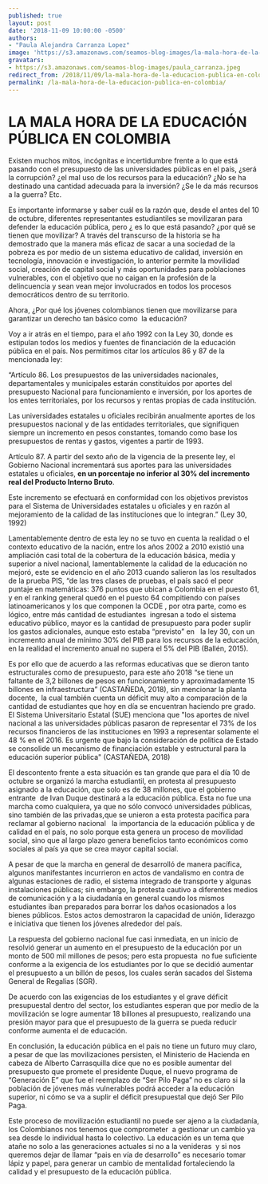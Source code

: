 ```yaml
---
published: true
layout: post
date: '2018-11-09 10:00:00 -0500'
authors:
- "Paula Alejandra Carranza Lopez"
image: 'https://s3.amazonaws.com/seamos-blog-images/la-mala-hora-de-la-educacion-publica-en-colombia.jpeg'
gravatars:
- https://s3.amazonaws.com/seamos-blog-images/paula_carranza.jpeg
redirect_from: /2018/11/09/la-mala-hora-de-la-educacion-publica-en-colombia/
permalink: /la-mala-hora-de-la-educacion-publica-en-colombia/
---
```


# LA MALA HORA DE LA EDUCACIÓN PÚBLICA EN COLOMBIA

Existen muchos mitos, incógnitas e incertidumbre frente a lo que está pasando con el presupuesto de las universidades públicas en el país, ¿será la corrupción? ¿el mal uso de los recursos para la educación? ¿No se ha destinado una cantidad adecuada para la inversión? ¿Se le da más recursos a la guerra? Etc.

Es importante informarse y saber cuál es la razón que, desde el antes del 10 de octubre, diferentes representantes estudiantiles se movilizaran para defender la educación pública, pero ¿ es lo que está pasando? ¿por qué se tienen que movilizar? A través del transcurso de la historia se ha demostrado que la manera más eficaz de sacar a una sociedad de la pobreza es por medio de un sistema educativo de calidad, inversión en tecnología, innovación e investigación, lo anterior permite la movilidad social, creación de capital social y más oportunidades para poblaciones vulnerables, con el objetivo que no caigan en la profesión de la delincuencia y sean vean mejor involucrados en todos los procesos democráticos dentro de su territorio.

Ahora, ¿Por qué los jóvenes colombianos tienen que movilizarse para garantizar un derecho tan básico como  la educación?

Voy a ir atrás en el tiempo, para el año 1992 con la Ley 30, donde es estipulan todos los medios y fuentes de financiación de la educación pública en el país. Nos permitimos citar los artículos 86 y 87 de la mencionada ley:

“Artículo 86. Los presupuestos de las universidades nacionales, departamentales y municipales estarán constituidos por aportes del presupuesto Nacional para funcionamiento e inversión, por los aportes de los entes territoriales, por los recursos y rentas propias de cada institución.

Las universidades estatales u oficiales recibirán anualmente aportes de los presupuestos nacional y de las entidades territoriales, que signifiquen siempre un incremento en pesos constantes, tomando como base los presupuestos de rentas y gastos, vigentes a partir de 1993.

Artículo 87. A partir del sexto año de la vigencia de la presente ley, el Gobierno Nacional incrementará sus aportes para las universidades estatales u oficiales, **en un porcentaje no inferior al 30% del incremento real del Producto Interno Bruto**.

Este incremento se efectuará en conformidad con los objetivos previstos para el Sistema de Universidades estatales u oficiales y en razón al mejoramiento de la calidad de las instituciones que lo integran.” (Ley 30, 1992)

Lamentablemente dentro de esta ley no se tuvo en cuenta la realidad o el contexto educativo de la nación, entre los años 2002 a 2010 existió una ampliación casi total de la cobertura de la educación básica, media y superior a nivel nacional, lamentablemente la calidad de la educación no mejoró, este se evidencio en el año 2013 cuando salieron las los resultados de la prueba PIS, “de las tres clases de pruebas, el país sacó el peor puntaje en matemáticas: 376 puntos que ubican a Colombia en el puesto 61, y en el ranking general quedó en el puesto 64 compitiendo con países latinoamericanos y los que componen la OCDE , por otra parte, como es lógico, entre más cantidad de estudiantes  ingresan a todo el sistema educativo público, mayor es la cantidad de presupuesto para poder suplir los gastos adicionales, aunque esto estaba “previsto” en   la ley 30, con un incremento anual de mínimo 30% del PIB para los recursos de la educación, en la  realidad el incremento anual  no supera el 5% del PIB (Ballén, 2015).

Es por ello que de acuerdo a las reformas educativas que se dieron tanto estructurales como de presupuesto, para este año 2018 “se tiene un faltante de 3,2 billones de pesos en funcionamiento y aproximadamente 15 billones en infraestructura” (CASTAÑEDA, 2018), sin mencionar la planta docente,  la cual también cuenta  un déficit muy alto a comparación de la cantidad de estudiantes que hoy en día se encuentran haciendo pre grado. El Sistema Universitario Estatal (SUE) menciona que "los aportes de nivel nacional a las universidades públicas pasaron de representar el 73% de los recursos financieros de las instituciones en 1993 a representar solamente el 48 % en el 2016. Es urgente que bajo la consideración de política de Estado se consolide un mecanismo de financiación estable y estructural para la educación superior pública" (CASTAÑEDA, 2018)

El descontento frente a esta situación es tan grande que para el día 10 de octubre se organizó la marcha estudiantil, en protesta al presupuesto asignado a la educación, que solo es de 38 millones, que el gobierno entrante  de Ivan Duque destinará a la educación pública. Esta no fue una marcha como cualquiera, ya que no sólo convocó universidades públicas, sino también de las privadas,que se unieron a esta protesta pacífica para reclamar al gobierno nacional   la importancia de la educación pública y de calidad en el país, no solo porque esta genera un proceso de movilidad social, sino que al largo plazo genera beneficios tanto económicos como sociales al país ya que se crea mayor capital social.

A pesar de que la marcha en general de desarrolló de manera pacífica, algunos manifestantes incurrieron en actos de vandalismo en contra de algunas estaciones de radio, el sistema integrado de transporte y algunas instalaciones públicas; sin embargo, la protesta cautivo a diferentes medios de comunicación y a la ciudadanía en general cuando los mismos estudiantes iban preparados para borrar los daños ocasionados a los bienes públicos. Estos actos demostraron la capacidad de unión, liderazgo e iniciativa que tienen los jóvenes alrededor del país.

La respuesta del gobierno nacional fue casi inmediata, en un inicio de resolvió generar un aumento en el presupuesto de la educación por un monto de 500 mil millones de pesos; pero esta propuesta  no fue suficiente conforme a la exigencia de los estudiantes por lo que se decidió aumentar el presupuesto a un billón de pesos, los cuales serán sacados del Sistema General de Regalias (SGR).

De acuerdo con las exigencias de los estudiantes y el grave déficit presupuestal dentro del sector, los estudiantes esperan que por medio de la movilización se logre aumentar 18 billones al presupuesto, realizando una presión mayor para que el presupuesto de la guerra se pueda reducir conforme aumenta el de educación.  

En conclusión, la educación pública en el país no tiene un futuro muy claro, a pesar de que las movilizaciones persisten, el Ministerio de Hacienda en cabeza de Alberto Carrasquilla dice que no es posible aumentar del presupuesto que promete el presidente Duque, el nuevo programa de “Generación E” que fue el reemplazo de “Ser Pilo Paga” no es claro si la población de jóvenes más vulnerables podrá acceder a la educación superior, ni cómo se va a suplir el déficit presupuestal que dejó Ser Pilo Paga.

Este proceso de movilización estudiantil no puede ser ajeno a la ciudadanía, los Colombianos nos tenemos que comprometer  a gestionar un cambio ya sea desde lo individual hasta lo colectivo. La educación es un tema que atañe no solo a las generaciones actuales si no a la venideras  y si nos queremos dejar de llamar “pais en vía de desarrollo” es necesario tomar lápiz y papel, para generar un cambio de mentalidad fortaleciendo la calidad y el presupuesto de la educación pública.

